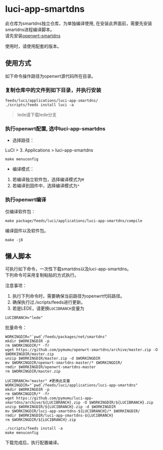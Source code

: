 # luci-app-smartdns

此仓库为smartdns独立仓库，为单独编译使用, 在安装此界面前，需要先安装smartdns进程编译脚本。  
请先安装[openwrt-smartdns](https://github.com/pymumu/openwrt-smartdns)

使用时，请使用配套的版本。

## 使用方式

如下命令操作路径为openwrt源代码所在目录。  

### 复制仓库中的文件到如下目录，并执行安装

```shell
feeds/luci/applications/luci-app-smartdns/
./scripts/feeds install luci -a
```

> lede请下载lede分支

### 执行openwrt配置, 选中luci-app-smartdns

* 选择路径：

LuCI > 3. Applications > luci-app-smartdns  

```shell
make menuconfig
```

* 编译模式：

1. 若编译独立软件包，选择编译模式为`M`
1. 若编译到固件中，选择编译模式为`*`

### 执行openwrt编译

仅编译软件包：

```shell
make package/feeds/luci/applications/luci-app-smartdns/compile
```

编译固件以及软件包。

```shell
make -j8
```

## 懒人脚本

可执行如下命令，一次性下载smartdns以及luci-app-smartdns。  
下列命令可采用复制粘贴的方式执行。

注意事项：

1. 执行下列命令时，需要确保当前路径为openwrt代码路径。
1. 确保执行过./scripts/feeds进行更新。
1. 若是LEDE，请更换`LUCIBRANCH`变量为

```shell
LUCIBRANCH="lede"
```

批量命令：

```shell
WORKINGDIR="`pwd`/feeds/packages/net/smartdns"
mkdir $WORKINGDIR -p
rm $WORKINGDIR/* -fr
wget https://github.com/pymumu/openwrt-smartdns/archive/master.zip -O $WORKINGDIR/master.zip
unzip $WORKINGDIR/master.zip -d $WORKINGDIR
mv $WORKINGDIR/openwrt-smartdns-master/* $WORKINGDIR/
rmdir $WORKINGDIR/openwrt-smartdns-master
rm $WORKINGDIR/master.zip

LUCIBRANCH="master" #更换此变量
WORKINGDIR="`pwd`/feeds/luci/applications/luci-app-smartdns"
mkdir $WORKINGDIR -p
rm $WORKINGDIR/* -fr
wget https://github.com/pymumu/luci-app-smartdns/archive/${LUCIBRANCH}.zip -O $WORKINGDIR/${LUCIBRANCH}.zip
unzip $WORKINGDIR/${LUCIBRANCH}.zip -d $WORKINGDIR
mv $WORKINGDIR/luci-app-smartdns-${LUCIBRANCH}/* $WORKINGDIR/
rmdir $WORKINGDIR/luci-app-smartdns-${LUCIBRANCH}
rm $WORKINGDIR/${LUCIBRANCH}.zip

./scripts/feeds install -a
make menuconfig

```

下载完成后，执行配置编译。

